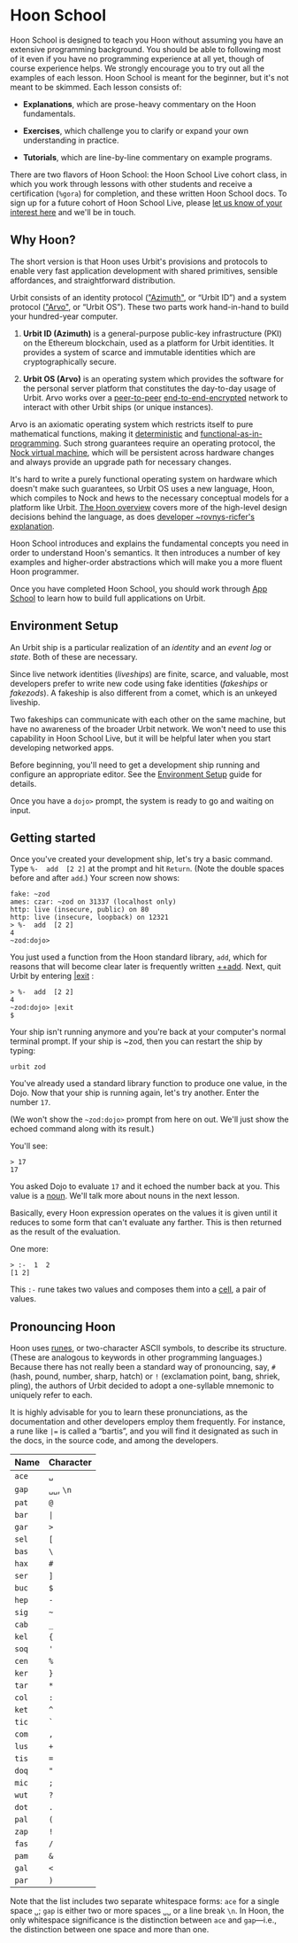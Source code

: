 # Hoon School

Hoon School is designed to teach you Hoon without assuming you have an extensive programming background.  You should be able to following most of it even if you have no programming experience at all yet, though of course experience helps.  We strongly encourage you to try out all the examples of each lesson.  Hoon School is meant for the beginner, but it's not meant to be skimmed.  Each lesson consists of:

- **Explanations**, which are prose-heavy commentary on the Hoon fundamentals.

- **Exercises**, which challenge you to clarify or expand your own understanding in practice.

- **Tutorials**, which are line-by-line commentary on example programs.

There are two flavors of Hoon School:  the Hoon School Live cohort class, in which you work through lessons with other students and receive a certification (`%gora`) for completion, and these written Hoon School docs.  To sign up for a future cohort of Hoon School Live, please [let us know of your interest here](..) and we'll be in touch.


##  Why Hoon?

The short version is that Hoon uses Urbit's provisions and protocols to enable very fast application development with shared primitives, sensible affordances, and straightforward distribution.

Urbit consists of an identity protocol (["Azimuth"](../../glossary/azimuth), or “Urbit ID”) and a system protocol (["Arvo"](../../glossary/arvo), or “Urbit OS”). These two parts work hand-in-hand to build your hundred-year computer.

1. **Urbit ID (Azimuth)** is a general-purpose public-key infrastructure (PKI) on the Ethereum blockchain, used as a platform for Urbit identities.  It provides a system of scarce and immutable identities which are cryptographically secure.

2. **Urbit OS (Arvo)** is an operating system which provides the software for the personal server platform that constitutes the day-to-day usage of Urbit.  Arvo works over a [peer-to-peer](https://en.wikipedia.org/wiki/Peer-to-peer) [end-to-end-encrypted](https://en.wikipedia.org/wiki/End-to-end_encryption) network to interact with other Urbit ships (or unique instances).

Arvo is an axiomatic operating system which restricts itself to pure mathematical functions, making it [deterministic](https://en.wikipedia.org/wiki/Deterministic_algorithm) and [functional-as-in-programming](https://en.wikipedia.org/wiki/Functional_programming). Such strong guarantees require an operating protocol, the [Nock virtual machine](../../language/nock/reference/definition), which will be persistent across hardware changes and always provide an upgrade path for necessary changes.

It's hard to write a purely functional operating system on hardware which doesn't make such guarantees, so Urbit OS uses a new language, Hoon, which compiles to Nock and hews to the necessary conceptual models for a platform like Urbit.  [The Hoon overview](../../language/hoon) covers more of the high-level design decisions behind the language, as does [developer ~rovnys-ricfer's explanation](https://urbit.org/blog/why-hoon/).

Hoon School introduces and explains the fundamental concepts you need in order to understand Hoon's semantics.  It then introduces a number of key examples and higher-order abstractions which will make you a more fluent Hoon programmer.

Once you have completed Hoon School, you should work through [App School](../app-school) to learn how to build full applications on Urbit.

##  Environment Setup

An Urbit ship is a particular realization of an _identity_ and an _event log_ or _state_.  Both of these are necessary.

Since live network identities (_liveships_) are finite, scarce, and valuable, most developers prefer to write new code using fake identities (_fakeships_ or _fakezods_).  A fakeship is also different from a comet, which is an unkeyed liveship.

Two fakeships can communicate with each other on the same machine, but have no awareness of the broader Urbit network.  We won't need to use this capability in Hoon School Live, but it will be helpful later when you start developing networked apps.

Before beginning, you'll need to get a development ship running and configure an appropriate editor.  See the [Environment Setup](../environment) guide for details.

Once you have a `dojo>` prompt, the system is ready to go and waiting on input.

##  Getting started

Once you've created your development ship, let's try a basic command. Type `%-  add  [2 2]` at the prompt and hit `Return`.  (Note the double spaces before and after `add`.)  Your screen now shows:

```hoon
fake: ~zod
ames: czar: ~zod on 31337 (localhost only)
http: live (insecure, public) on 80
http: live (insecure, loopback) on 12321
> %-  add  [2 2]
4
~zod:dojo>
```

You just used a function from the Hoon standard library, `add`, which for reasons that will become clear later is frequently written [++add](../../language/hoon/reference/stdlib/1a#add). Next, quit Urbit by entering [|exit](../../manual/os/dojo-tools#exit) :

```hoon
> %-  add  [2 2]
4
~zod:dojo> |exit
$
```

Your ship isn't running anymore and you're back at your computer's normal terminal prompt.  If your ship is ~zod, then you can restart the ship by typing:

```hoon
urbit zod
```

You've already used a standard library function to produce one value, in the Dojo. Now that your ship is running again, let's try another. Enter the number `17`.

(We won't show the `~zod:dojo>` prompt from here on out.  We'll just show the echoed command along with its result.)

You'll see:

```hoon
> 17
17
```

You asked Dojo to evaluate `17` and it echoed the number back at you. This value is a [noun](../../glossary/noun). We'll talk more about nouns in the next lesson.

Basically, every Hoon expression operates on the values it is given until it reduces to some form that can't evaluate any farther.  This is then returned as the result of the evaluation.

One more:

```hoon
> :-  1  2
[1 2]
```

This `:-` rune takes two values and composes them into a [cell](../../glossary/cell), a pair of values.


##  Pronouncing Hoon

Hoon uses [runes](../../glossary/rune), or two-character ASCII symbols, to describe its structure.  (These are analogous to keywords in other programming languages.)  Because there has not really been a standard way of pronouncing, say, `#` (hash, pound, number, sharp, hatch) or `!` (exclamation point, bang, shriek, pling), the authors of Urbit decided to adopt a one-syllable mnemonic to uniquely refer to each.

It is highly advisable for you to learn these pronunciations, as the documentation and other developers employ them frequently.  For instance, a rune like `|=` is called a “bartis”, and you will find it designated as such in the docs, in the source code, and among the developers.

| Name  | Character  |
|-------|------------|
| `ace` | `␣`        |
| `gap` | `␣␣`, `\n` |
| `pat` | `@`        |
| `bar` | `\|`        |
| `gar` | `>`        |
| `sel` | `[`        |
| `bas` | `\`        |
| `hax` | `#`        |
| `ser` | `]`        |
| `buc` | `$`        |
| `hep` | `-`        |
| `sig` | `~`        |
| `cab` | `_`        |
| `kel` | `{`        |
| `soq` | `'`        |
| `cen` | `%`        |
| `ker` | `}`        |
| `tar` | `*`        |
| `col` | `:`        |
| `ket` | `^`        |
| `tic` | `` ` ``    |
| `com` | `,`        |
| `lus` | `+`        |
| `tis` | `=`        |
| `doq` | `"`        |
| `mic` | `;`        |
| `wut` | `?`        |
| `dot` | `.`        |
| `pal` | `(`        |
| `zap` | `!`        |
| `fas` | `/`        |
| `pam` | `&`        |
| `gal` | `<`        |
| `par` | `)`        |

Note that the list includes two separate whitespace forms: `ace` for a single space `␣`; `gap` is either two or more spaces `␣␣` or a line break `\n`.  In Hoon, the only whitespace significance is the distinction between `ace` and `gap`—i.e., the distinction between one space and more than one.
